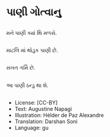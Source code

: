# પાણી ગોત્વાનુ

##
મને પાણી ક્યાં થિ મળસે.

##
માટલિ માં થોડુક પાણી છે.

##
સખત ગર્મિ છે.

##
આ પાણી ઠન્ડુ થા શે. 

##
* License: [CC-BY]
* Text: Augustine Napagi
* Illustration: Hélder de Paz Alexandre
* Translation: Darshan Soni
* Language: gu
